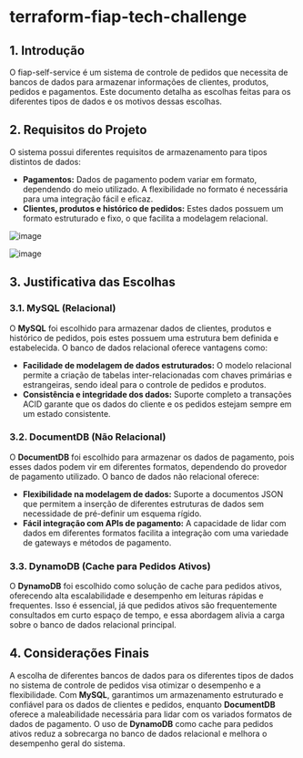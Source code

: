 # terraform-fiap-tech-challenge

## 1. Introdução

O fiap-self-service é um sistema de controle de pedidos que necessita de bancos de dados para armazenar informações de clientes, produtos, pedidos e pagamentos. Este documento detalha as escolhas feitas para os diferentes tipos de dados e os motivos dessas escolhas.

## 2. Requisitos do Projeto

O sistema possui diferentes requisitos de armazenamento para tipos distintos de dados:

- **Pagamentos:** Dados de pagamento podem variar em formato, dependendo do meio utilizado. A flexibilidade no formato é necessária para uma integração fácil e eficaz.
- **Clientes, produtos e histórico de pedidos:** Estes dados possuem um formato estruturado e fixo, o que facilita a modelagem relacional.


![image](https://github.com/user-attachments/assets/e7392b90-641f-4650-889f-a97a1c8a8ebe)

![image](https://github.com/user-attachments/assets/4e612ef9-6530-436b-b62d-73c60a7f08ef)



## 3. Justificativa das Escolhas

### 3.1. MySQL (Relacional)

O **MySQL** foi escolhido para armazenar dados de clientes, produtos e histórico de pedidos, pois estes possuem uma estrutura bem definida e estabelecida. O banco de dados relacional oferece vantagens como:

- **Facilidade de modelagem de dados estruturados:** O modelo relacional permite a criação de tabelas inter-relacionadas com chaves primárias e estrangeiras, sendo ideal para o controle de pedidos e produtos.
- **Consistência e integridade dos dados:** Suporte completo a transações ACID garante que os dados do cliente e os pedidos estejam sempre em um estado consistente.

### 3.2. DocumentDB (Não Relacional)

O **DocumentDB** foi escolhido para armazenar os dados de pagamento, pois esses dados podem vir em diferentes formatos, dependendo do provedor de pagamento utilizado. O banco de dados não relacional oferece:

- **Flexibilidade na modelagem de dados:** Suporte a documentos JSON que permitem a inserção de diferentes estruturas de dados sem necessidade de pré-definir um esquema rígido.
- **Fácil integração com APIs de pagamento:** A capacidade de lidar com dados em diferentes formatos facilita a integração com uma variedade de gateways e métodos de pagamento.

### 3.3. DynamoDB (Cache para Pedidos Ativos)

O **DynamoDB** foi escolhido como solução de cache para pedidos ativos, oferecendo alta escalabilidade e desempenho em leituras rápidas e frequentes. Isso é essencial, já que pedidos ativos são frequentemente consultados em curto espaço de tempo, e essa abordagem alivia a carga sobre o banco de dados relacional principal.

## 4. Considerações Finais

A escolha de diferentes bancos de dados para os diferentes tipos de dados no sistema de controle de pedidos visa otimizar o desempenho e a flexibilidade. Com **MySQL**, garantimos um armazenamento estruturado e confiável para os dados de clientes e pedidos, enquanto **DocumentDB** oferece a maleabilidade necessária para lidar com os variados formatos de dados de pagamento. O uso de **DynamoDB** como cache para pedidos ativos reduz a sobrecarga no banco de dados relacional e melhora o desempenho geral do sistema.